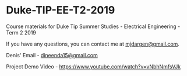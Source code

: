 # Duke-TIP-EE-T2-2019
Course materials for Duke Tip Summer Studies - Electrical Engineering - Term 2 2019

If you have any questions, you can contact me at mjdargen@gmail.com.  

Denis' Email - dineenda15@gmail.com    
  
Project Demo Video  - https://www.youtube.com/watch?v=vNbhNmfsVJk
